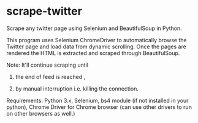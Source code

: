 # scrape-twitter

Scrape any twitter page using Selenium and BeautifulSoup in Python.

This program uses Selenium ChromeDriver to automatically browse the Twitter page and load data from dynamic scrolling. 
Once the pages are rendered the HTML is extracted and scraped through BeautifulSoup.

Note: It'll continue scraping until 

1) the end of feed is reached , 

2) by manual interruption i.e. killing the connection.


Requirements: Python 3.x, Selenium, bs4 module (if not installed in your python), Chrome Driver for Chrome browser (can use other drivers to run on other browsers as well.)
